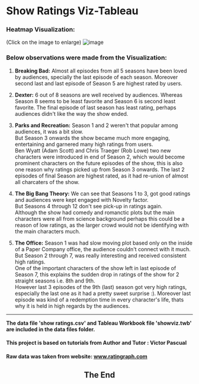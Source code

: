 # Show Ratings Viz-Tableau <br>

### Heatmap Visualization:
(Click on the image to enlarge)
![image](https://user-images.githubusercontent.com/70786229/167085583-73d05554-49b8-45db-8354-621bf7a1148a.png)

### Below observations were made from the Visualization: <br>

1) **Breaking Bad:** Almost all episodes from all 5 seasons have been loved by audiences, specially the last episode of each season. Moreover second last and last episode of Season 5 are highest rated by users.<br>
  
2) **Dexter:** 6 out of 8 seasons are well received by audiences. Whereas Season 8 seems to be least favorite and Season 6 is second least favorite. The final episode of last season has least rating, perhaps audiences didn't like the way the show ended. <br>
 
3) **Parks and Recreation:** Season 1 and 2 weren't that popular among audiences, it was a bit slow.<br> But Season 3 onwards the show became much more engaging, entertaining and garnered many high ratings from users. <br>
       Ben Wyatt (Adam Scott) and Chris Traeger (Rob Lowe) two new characters were introduced in end of Season 2, which would become prominent characters on the future episodes of the show, this is also one reason why ratings picked up from Season 3 onwards.
       The last 2 episodes of final Season are highest rated, as it had re-union of almost all charcaters of the show. <br>

4) **The Big Bang Theory:** We can see that Seasons 1 to 3, got good ratings and audiences were kept engaged with Novelty factor. <br>
But Seasons 4 through 12 don't see pick-up in ratings again. <br>
Although the show had comedy and romanctic plots but the main characters were all from science background perhaps this could be a reason of low ratings, as the larger crowd would not be identifying with the main characters much. <br>
    
5) **The Office:** Season 1 was had slow moving plot based only on the inside of a Paper Company office, the audience couldn't connect with it much.
But Season 2 through 7, was really interesting and received consistent high ratings. <br>
One of the important characters of the show left in last episode of Season 7, this explains the sudden drop in ratings of the show for 2 straight seasons i.e. 8th and 9th. <br>
However last 3 episodes of the 9th (last) season got very high ratings, especially the last one as it had a pretty sweet surprise :). Moreover last episode was kind of a redemption time in every character's life, thats why it is held in high regards by the audiences.
    

<hr>
<b>The data file 'show ratings.csv' and Tableau Workbook file 'showviz.twb' are included in the data files folder.</b>

#### This project is based on tutorials from Author and Tutor : Victor Pascual
#### Raw data was taken from website: www.ratingraph.com <br>

<h2><p align=center> The End </p>
